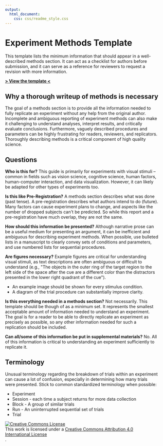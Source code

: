 ```yaml
---
output: 
  html_document:
    css: css/readme_style.css
---
```

# Experiment Methods Template

This template lists the minimum information that should appear in a well-described methods section. It can act as a checklist for authors before submission, and it can serve as a reference for reviewers to request a revision with more information. 

**[> View the template <](http://steveharoz.com/public/experimentmethods/Experiment_Methods_Template.html)**

## Why a thorough writeup of methods is necessary
The goal of a methods section is to provide all the information needed to fully replicate an experiment without any help from the original author. Incomplete and ambiguous reporting of experiment methods can also make it challenging to understand analyses, interpret results, and critically evaluate conclusions. Furthermore, vaguely described procedures and parameters can be highly frustrating for readers, reviewers, and replicators. Thoroughly describing methods is a critical component of high quality science. 


## Questions

**Who is this for?** This guide is primarily for experiments with visual stimuli – common in fields such as vision science, cognitive science, human factors, human-computer interaction, and data visualization. However, it can likely be adapted for other types of experiments too.

**Is this like Pre-Registration?** A methods section describes what was done (past tense). A pre-registration describes what authors intend to do (future). Many factors can cause experiment plans to change, and aspects like the number of dropped subjects can't be predicted. So while this report and a pre-registration have much overlap, they are not the same.

**How should this information be presented?** Although narrative prose can be a useful medium for presenting an argument, it can be inefficient and ambiguous for describing experiment methods. When possible, use bulleted lists in a manuscript to clearly convey sets of conditions and parameters, and use numbered lists for sequential procedures.

**Are figures necessary?** Example figures are critical for understanding visual stimuli, as text descriptions are often ambiguous or difficult to understand (e.g., "The objects in the outer ring of the target region to the left side of the space after the cue are a different color than the distractors presented in the lower right quadrant of the cue").

* An example image should be shown for every stimulus condition. 
* A diagram of the trial procedure can substantially improve clarity.

**Is this everything needed in a methods section?** Not necessarily. This template should be though of as a minimum set. It represents the smallest acceptable amount of information needed to understand an experiment. The goal is for a reader to be able to directly replicate an experiment as precisely as possible, so any other information needed for such a replication should be included.

**Can all/some of this information be put in supplemental materials?** No. All of this information is critical to understanding an experiment sufficiently to replicate it.

## Terminology 
Unusual terminology regarding the breakdown of trials within an experiment can cause a lot of confusion, especially in determining how many trials were presented. Stick to common standardized terminology when possible:

* Experiment
* Session - each time a subject returns for more data collection
* Block - A group of similar trials
* Run - An uninterrupted sequential set of trials
* Trial
  
  
<div id="license"><a rel="license" href="http://creativecommons.org/licenses/by/4.0/"><img alt="Creative Commons License" style="border-width:0" src="https://i.creativecommons.org/l/by/4.0/88x31.png" /></a><br />This work is licensed under a <a rel="license" href="http://creativecommons.org/licenses/by/4.0/">Creative Commons Attribution 4.0 International License</a></div>.
